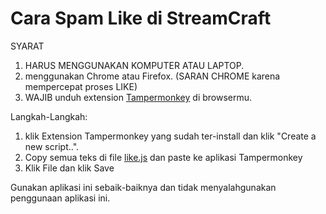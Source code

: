 # Cara Spam Like di StreamCraft

SYARAT
1. HARUS MENGGUNAKAN KOMPUTER ATAU LAPTOP.
2. menggunakan Chrome atau Firefox. (SARAN CHROME karena mempercepat proses LIKE)
3. WAJIB unduh extension [Tampermonkey](https://www.tampermonkey.net/) di browsermu.

Langkah-Langkah:
1. klik Extension Tampermonkey yang sudah ter-install dan klik "Create a new script..".
2. Copy semua teks di file [like.js](https://raw.githubusercontent.com/dipaadipati/SC-Like-Spammer/master/like.js) dan paste ke aplikasi Tampermonkey
3. Klik File dan klik Save


Gunakan aplikasi ini sebaik-baiknya dan tidak menyalahgunakan penggunaan aplikasi ini.
